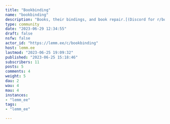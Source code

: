 ```yaml
---
title: "Bookbinding" 
name: "bookbinding"
description: "Books, their bindings, and book repair.[(Discord for r/bookbinding)](https://discord.gg/SRBVDzWenu)"
type: community
date: "2023-06-29 12:34:55"
draft: false
nsfw: false
actor_id: "https://lemm.ee/c/bookbinding"
host: lemm.ee
lastmod: "2023-06-25 19:09:32"
published: "2023-06-25 15:18:46"
subscribers: 11
posts: 5
comments: 4
weight: 5
dau: 2
wau: 4
mau: 4
instances:
- "lemm_ee"
tags: 
- "lemm_ee"

---
```

